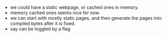 - we could have a static webpage, or cached ones in memory.
- memory cached ones seems nice for now.
- we can start with mostly static pages, and then generate the pages into
  compiled bytes after it is fixed.
- say can be toggled by a flag
